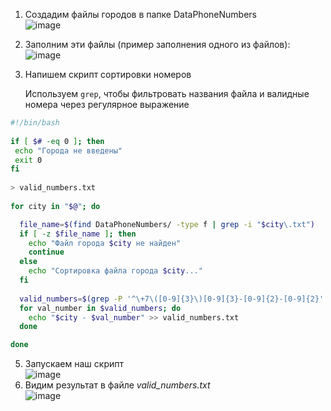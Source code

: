 1. Создадим файлы городов в папке DataPhoneNumbers<br>
   ![image](https://github.com/user-attachments/assets/91c5682a-1fbb-452e-83fa-b6480021b43e)
2. Заполним эти файлы (пример заполнения одного из файлов):<br>
![image](https://github.com/user-attachments/assets/968fe4ce-1a6d-43cc-8e81-3b4602e96aee)
3. Напишем скрипт сортировки номеров<br>

   Используем `grep`, чтобы фильтровать названия файла и валидные номера через регулярное выражение
```bash
#!/bin/bash
 
if [ $# -eq 0 ]; then
 echo "Города не введены"
 exit 0
fi
 
> valid_numbers.txt
 
for city in "$@"; do

  file_name=$(find DataPhoneNumbers/ -type f | grep -i "$city\.txt")
  if [ -z $file_name ]; then
    echo "Файл города $city не найден"
    continue
  else 
    echo "Сортировка файла города $city..."
  fi
   
  valid_numbers=$(grep -P '^\+7\([0-9]{3}\)[0-9]{3}-[0-9]{2}-[0-9]{2}' $file_name)
  for val_number in $valid_numbers; do
    echo "$city - $val_number" >> valid_numbers.txt
  done

done
```
5. Запускаем наш скрипт<br>
![image](https://github.com/user-attachments/assets/97acc015-c66d-40b4-82c3-90d586b484dd)
6. Видим результат в файле *valid_numbers.txt*<br>
![image](https://github.com/user-attachments/assets/c34623f6-0f45-442c-b8d9-5691e6a6e23c)

